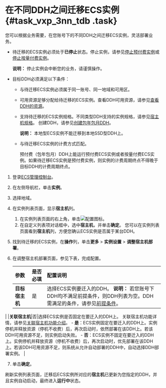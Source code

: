 # 在不同DDH之间迁移ECS实例 {#task_vxp_3nn_tdb .task}

您可以根据业务需要，在您账号下的不同DDH之间迁移ECS实例，灵活部署业务。

-   待迁移的ECS实例必须处于**已停止**状态。停止实例，请参见[停止预付费实例](../../../../cn.zh-CN/实例/管理实例/启动和停止实例.md#section_fdq_nsl_xdb)或[停止按量付费实例](../../../../cn.zh-CN/实例/管理实例/启动和停止实例.md#section_nz3_l5r_pgb)。

    **说明：** 停止实例会中断您的业务，请谨慎操作。

-   目标DDH必须满足以下条件：
    -   与待迁移ECS实例必须属于同一账号、同一地域和可用区。
    -   可用资源足够分配给待迁移的ECS实例。查看DDH可用资源，请参见[查看DDH的资源](cn.zh-CN/用户指南/查看DDH的资源.md#)。
    -   支持待迁移的ECS实例规格。不同类型DDH支持的实例规格，请参见[宿主机规格](../../../../cn.zh-CN/产品简介/宿主机规格.md#)。 创建DDH，请参见[创建包年包月DDH](../../../../cn.zh-CN/快速入门/创建包年包月DDH.md#)。

        **说明：** 本地型ECS实例不能迁移到本地SSD型DDH上。

    -   与待迁移ECS实例的计费方式匹配。

        预付费（包年包月）DDH上能运行预付费ECS实例或者按量付费ECS实例。如果待迁移ECS实例是预付费实例，则实例的计费周期终点不得晚于目标DDH的计费周期终点。


1.  登录[ECS管理控制台](https://ecs.console.aliyun.com/#/home)。
2.  在左侧导航栏，单击**实例**。
3.  选择地域。
4.  在实例列表页面，显示**宿主机**列。 

    1.  在实例列表页面的右上角，单击![配置](http://static-aliyun-doc.oss-cn-hangzhou.aliyuncs.com/assets/img/6633/15647114211350_zh-CN.png)图标。
    2.  在自定义列表项对话框中，选中**宿主机**，并单击**确定**。
    您可以在实例列表页面看到**宿主机**列，方便您确认ECS实例是否属于某台DDH。

5.  找到待迁移的ECS实例，在**操作**列，单击**更多** \> **实例设置** \> **调整宿主机部署**。
6.  在调整宿主机部署页面，参见下表，完成配置。 

    |参数|是否必填|配置说明|
    |:-|:---|:---|
    |**目标宿主机**|是|选择ECS实例要迁入的DDH。 **说明：** 若您账号下DDH均不满足前提条件，则DDH列表为空。DDH需满足的条件，请参见[前提条件](#)。

 |
    |**关联宿主机**|否|选择ECS实例是否固定在要迁入的DDH上。 关联宿主机功能详情，请参见[关联宿主机功能介绍](../../../../cn.zh-CN/.md#table_r8f_zcv_448)。     -   **是**：ECS实例固定在要迁入的DDH上。实例停机并释放资源（停机不收费）后，再次启动时，依然部署在该DDH上。若该DDH可用资源不足，则实例启动失败。
    -   **否**：ECS实例不固定在要迁入的DDH上。实例停机并释放资源（停机不收费）后，再次启动时，优先部署在该DDH上。若该DDH可用资源不足，则系统从允许自动部署的DDH中，自动选择DDH部署实例。
 |

7.  单击**确定**。

刷新实例列表页面，迁移后ECS实例所对应的**宿主机**已更新为您指定的DDH，并且实例自动启动，最终进入**运行中**状态。

